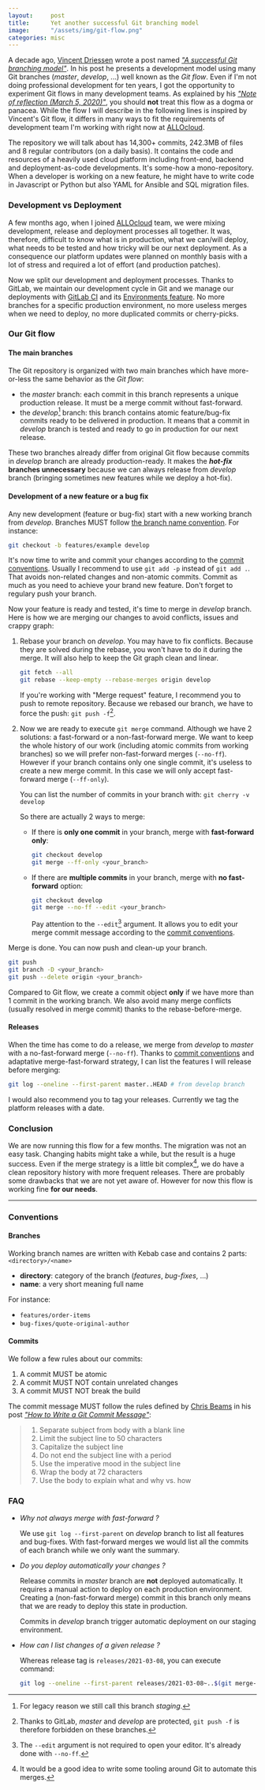 ```yaml
---
layout:     post
title:      Yet another successful Git branching model
image:      "/assets/img/git-flow.png"
categories: misc
---
```


A decade ago, [Vincent Driessen](https://twitter.com/nvie) wrote a post named [_"A successful Git branching model"_](https://nvie.com/posts/a-successful-git-branching-model/). In his post he presents a development model using many Git branches (_master_, _develop_, ...) well known as the _Git flow_. Even if I'm not doing professional development for ten years, I got the opportunity to experiment Git flows in many development teams. As explained by his [_"Note of reflection (March 5, 2020)"_](https://nvie.com/posts/a-successful-git-branching-model/), you should **not** treat this flow as a dogma or panacea. While the flow I will describe in the following lines is inspired by Vincent's Git flow, it differs in many ways to fit the requirements of development team I'm working with right now at [ALLOcloud](https://allocloud.com).
<!--more-->

The repository we will talk about has 14,300+ commits, 242.3MB of files and 8 regular contributors (on a daily basis). It contains the code and resources of a heavily used cloud platform including front-end, backend and deployment-as-code developments. It's some-how a mono-repository. When a developer is working on a new feature, he might have to write code in Javascript or Python but also YAML for Ansible and SQL migration files.

### Development vs Deployment

A few months ago, when I joined [ALLOcloud](https://allocloud.com) team, we were mixing development, release and deployment processes all together. It was, therefore, difficult to know what is in production, what we can/will deploy, what needs to be tested and how tricky will be our next deployment. As a consequence our platform updates were planned on monthly basis with a lot of stress and required a lot of effort (and production patches).

Now we split our development and deployment processes. Thanks to GitLab, we maintain our development cycle in Git and we manage our deployments with [GitLab CI](https://docs.gitlab.com/ee/ci/README.html) and its [Environments feature](https://docs.gitlab.com/ee/ci/environments/). No more branches for a specific production environment, no more useless merges when we need to deploy, no more duplicated commits or cherry-picks.

### Our Git flow

#### The main branches

The Git repository is organized with two main branches which have more-or-less the same behavior as the <cite>Git flow</cite>: 

  - the _master_ branch: each commit in this branch represents a unique production release. It must be a merge commit without fast-forward.
  - the _develop_[^1] branch: this branch contains atomic feature/bug-fix commits ready to be delivered in production. It means that a commit in _develop_ branch is tested and ready to go in production for our next release.

These two branches already differ from original Git flow because commits in _develop_ branch are already production-ready. It makes the **_hot-fix_ branches unnecessary** because we can always release from _develop_ branch (bringing sometimes new features while we deploy a hot-fix).


#### Development of a new feature or a bug fix

Any new development (feature or bug-fix) start with a new working branch from _develop_. Branches MUST follow [the branch name convention](#branches). For instance:

```bash
git checkout -b features/example develop
```

It's now time to write and commit your changes according to the [commit conventions](#commits). Usually I recommend to use `git add -p` instead of `git add .`. That avoids non-related changes and non-atomic commits. Commit as much as you need to achieve your brand new feature. Don't forget to regulary push your branch.

Now your feature is ready and tested, it's time to merge in _develop_ branch. Here is how we are merging our changes to avoid conflicts, issues and crappy graph:

1. Rebase your branch on _develop_. You may have to fix conflicts. Because they are solved during the rebase, you won't have to do it during the merge. It will also help to keep the Git graph clean and linear.

   ```bash
   git fetch --all
   git rebase --keep-empty --rebase-merges origin develop
   ```

   If you're working with "Merge request" feature, I recommend you to push to remote repository. Because we rebased our branch, we have to force the push: `git push -f`[^3].

2. Now we are ready to execute `git merge` command. Although we have 2 solutions: a fast-forward or a non-fast-forward merge. We want to keep the whole history of our work (including atomic commits from working branches) so we will prefer non-fast-forward merges (`--no-ff`). However if your branch contains only one single commit, it's useless to create a new merge commit. In this case we will only accept fast-forward merge (`--ff-only`).

   You can list the number of commits in your branch with: `git cherry -v develop`

   So there are actually 2 ways to merge:

    * If there is **only one commit** in your branch, merge with **fast-forward only**:

      ```bash
      git checkout develop
      git merge --ff-only <your_branch>
      ```

    * If there are **multiple commits** in your branch, merge with **no fast-forward** option:

      ```bash
      git checkout develop
      git merge --no-ff --edit <your_branch>
      ```

      Pay attention to the `--edit`[^2] argument. It allows you to edit your merge commit message according to the [commit conventions](#commits).

Merge is done. You can now push and clean-up your branch.

```bash
git push
git branch -D <your_branch>
git push --delete origin <your_branch>
```

Compared to Git flow, we create a commit object **only** if we have more than 1 commit in the working branch. We also avoid many merge conflicts (usually resolved in merge commit) thanks to the rebase-before-merge.

#### Releases

When the time has come to do a release, we merge from _develop_ to _master_ with a no-fast-forward merge (`--no-ff`). Thanks to [commit conventions](#commits) and adaptative merge-fast-forward strategy, I can list the features I will release before merging:

```bash
git log --oneline --first-parent master..HEAD # from develop branch
```

I would also recommend you to tag your releases. Currently we tag the platform releases with a date.

### Conclusion

We are now running this flow for a few months. The migration was not an easy task. Changing habits might take a while, but the result is a huge success. Even if the merge strategy is a little bit complex[^4], we do have a clean repository history with more frequent releases. There are probably some drawbacks that we are not yet aware of. However for now this flow is working fine **for our needs**.

---


### Conventions

#### Branches

Working branch names are written with Kebab case and contains 2 parts: `<directory>/<name>`

  - **directory**: category of the branch (_features_, _bug-fixes_, ...)
  - **name**: a very short meaning full name

For instance:

  - `features/order-items`
  - `bug-fixes/quote-original-author`

#### Commits

We follow a few rules about our commits:

1. A commit MUST be atomic
2. A commit MUST NOT contain unrelated changes
3. A commit MUST NOT break the build

The commit message MUST follow the rules defined by [Chris Beams](https://twitter.com/cbeams) in his post [_"How to Write a Git Commit Message"_](https://chris.beams.io/posts/git-commit/):

<blockquote class="citation" cite="https://chris.beams.io/posts/git-commit/#seven-rules">
  <ol>
    <li>Separate subject from body with a blank line</li>
    <li>Limit the subject line to 50 characters</li>
    <li>Capitalize the subject line</li>
    <li>Do not end the subject line with a period</li>
    <li>Use the imperative mood in the subject line</li>
    <li>Wrap the body at 72 characters</li>
    <li>Use the body to explain what and why vs. how</li>
  </ol>
</blockquote>

### FAQ

  * _Why not always merge with fast-forward ?_

    We use `git log --first-parent` on _develop_ branch to list all features and bug-fixes. With fast-forward merges we would list all the commits of each branch while we only want the summary. 

  * _Do you deploy automatically your changes ?_

    Release commits in _master_ branch are **not** deployed automatically. It requires a manual action to deploy on each production environment. Creating a (non-fast-forward merge) commit in this branch only means that we are ready to deploy this state in production.

    Commits in _develop_ branch trigger automatic deployment on our staging environment.

  * _How can I list changes of a given release ?_

    Whereas release tag is `releases/2021-03-08`, you can execute command:

    ```bash
    git log --oneline --first-parent releases/2021-03-08~..$(git merge-base releases/2021-03-08 develop)
    ```


[^1]: For legacy reason we still call this branch _staging_.
[^2]: The `--edit` argument is not required to open your editor. It's already done with `--no-ff`.
[^3]: Thanks to GitLab, _master_ and _develop_ are protected, `git push -f` is therefore forbidden on these branches.
[^4]: It would be a good idea to write some tooling around Git to automate this merges. 
